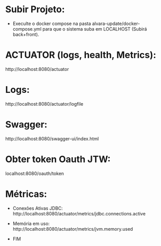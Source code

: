 # Subir Projeto:
- Execulte o docker compose na pasta alvara-update/docker-compose.yml para que
  o sistema suba em LOCALHOST (Subirá back+front).


# ACTUATOR (logs, health, Metrics):
http://localhost:8080/actuator

# Logs:
http://localhost:8080/actuator/logfile

# Swagger:
http://localhost:8080/swagger-ui/index.html

# Obter token Oauth JTW:
localhost:8080/oauth/token

# Métricas:
- Conexões Ativas JDBC:
  http://localhost:8080/actuator/metrics/jdbc.connections.active

- Memória em uso:
  http://localhost:8080/actuator/metrics/jvm.memory.used

- FIM
